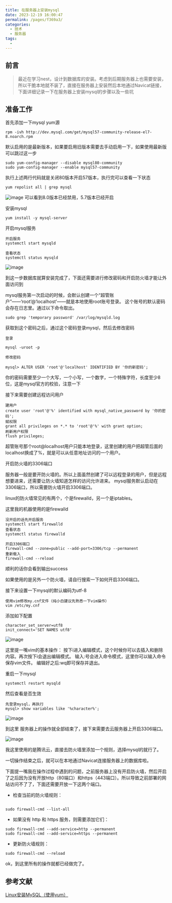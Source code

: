 ```yaml
---
title: 在服务器上安装mysql
date: 2023-12-19 16:00:47
permalink: /pages/f369a3/
categories:
  - 技术
  - 服务器
tags:
  - 
---
```

## 前言
> 最近在学习nest，设计到数据库的安装。考虑到后期服务器上也需要安装，所以干脆本地就不装了，直接在服务器上安装然后本地通过Navicat链接，下面详细记录一下在服务器上安装mysql的步骤以及一些坑

## 准备工作

首先添加一下mysql yum源
```shell
rpm -ivh http://dev.mysql.com/get/mysql57-community-release-el7-8.noarch.rpm
```
默认启用的是最新版本，如果要启用旧版本需要去手动启用一下，如果使用最新版可以跳过这一步

```shell
sudo yum-config-manager --disable mysql80-community
sudo yum-config-manager --enable mysql57-community
```
执行上述两行代码就是关闭80版本开启57版本，执行完可以查看一下状态
```shell
yum repolist all | grep mysql
```
![image](../../.vuepress/public/sql_1.png)
可以看到8.0版本已经禁用，5.7版本已经开启

安装mysql
```shell
yum install -y mysql-server
```

开启mysql服务
```shell
开启服务
systemctl start mysqld

查看状态
systemctl status mysqld

```
![image](../../.vuepress/public/sql_2.png)

到这一步数据库就算安装完成了，下面还需要进行修改密码和开启防火墙才能让外面访问到

mysql服务第一次启动的时候，会默认创建一个“超管账户”——‘root’@‘localhost’——就是本地使用root账号登录。
这个账号的默认密码会存在日志里。通过以下命令取出。

```shell
sudo grep 'temporary password' /var/log/mysqld.log

```
获取到这个密码之后，通过这个密码登录mysql，然后去修改密码
```shell
登录

mysql -uroot -p
```

```shell
修改密码

mysql> ALTER USER 'root'@'localhost' IDENTIFIED BY '你的新密码';
```
你的密码需要至少一个大写，一个小写，一个数字，一个特殊字符，长度至少8位，这是mysql官方的校验，注意一下

接下来需要创建远程访问用户
```shell
建用户
create user 'root'@'%' identified with mysql_native_password by '你的密码';
赋权限
grant all privileges on *.* to 'root'@'%' with grant option;
刷新用户权限
flush privileges;

```
超管账号那个root@localhost用户只能本地登录，这里创建的用户把超管后面的localhost换成了%，就是可以从任意地址访问的一个用户。

开启防火墙的3306端口

服务器一般是要开防火墙的。所以上面虽然创建了可以远程登录的用户，但是远程想要进来，还需要让防火墙知道怎样的访问允许进来。
mysql服务默认启动在3306端口，所以需要防火墙开启3306端口。

linux的防火墙常见的有两个，个是firewalld，另一个是iptables。

这里我的机器使用的是firewalld

```shell
没开启的话先开启服务
systemctl start firewalld
查看状态
systemctl status firewalld 

```
```shell
开启3306端口
firewall-cmd --zone=public --add-port=3306/tcp --permanent 
重新载入
firewall-cmd --reload

```
顺利的话你会看到输出success

如果使用的是另外一个防火墙，请自行搜索一下如何开启3306端口。

接下来设置一下mysql的默认编码为utf-8

```shell
使用vim修改my.cnf文件（纯小白建议先熟悉一下vim操作）
vim /etc/my.cnf

```
添加如下配置
```shell
character_set_server=utf8
init_connect='SET NAMES utf8'

```
![image](../../.vuepress/public/sql_3.png)

这里提一嘴vim的基本操作：
按下i进入编辑模式，这个时候你可以去插入和删除内容。再次按下i会退出编辑模式。
输入:号会进入命令模式，这里你可以输入命令保存vim文件。
编辑好之后:wq即可保存并退出。

重启一下mysql
```shell
systemctl restart mysqld
```
然后查看是否生效
```shell
先登录mysql，再执行
mysql> show variables like '%character%';

```
![image](../../.vuepress/public/sql_4.png)

到这里 服务器上的操作就全部结束了，接下来需要去云服务器上开启3306端口。

![image](../../.vuepress/public/sql_5.png)

我这里使用的是腾讯云，直接去防火墙里添加一个规则，选择mysql的就行了。

一切操作结束之后，就可以在本地通过Navicat连接服务器上的数据库啦。

下面提一嘴我在操作过程中遇到的问题，之前服务器上没有开启防火墙，然后开启了之后因为没有开放http（80端口）和https（443端口）。所以导致之前部署的网站访问不了了，下面还需要开放一下这两个端口。
- 检查当前的防火墙规则：
```shell

sudo firewall-cmd --list-all
```
- 如果没有 http 和 https 服务，则需要添加它们：
```shell
sudo firewall-cmd --add-service=http --permanent
sudo firewall-cmd --add-service=https --permanent
```
- 更新防火墙规则：
```shell
sudo firewall-cmd --reload
```
ok，到这里所有的操作就都已经做完了。

## 参考文献
[Linux安装MySQL（使用yum）](https://blog.csdn.net/qq_38907313/article/details/123574181)

